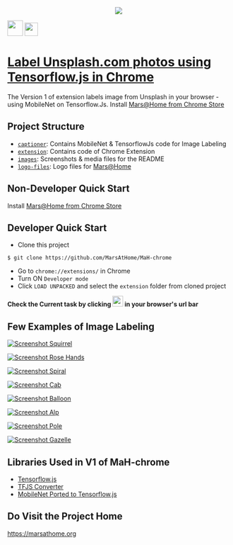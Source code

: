 <p align="center">
  <a href="https://chrome.google.com/webstore/detail/marshome/dikaddifgkonkicimbgikbcbaagajjhj"><img src="./images/banner.PNG?raw=true"></a>

  <a href="https://news.ycombinator.com/submitlink?u=https://github.com/MarsAtHome/MaH-chrome&t=Labeling Unsplash.com photos using Tensorflow.js in your browser"><img src="hacker-news.png" width="35px;"></a>
  <a href="https://twitter.com/home?status=Using%20Deep%20Learning,%20Label%20Unsplash.com%20photos%20with%20Tensorflow.js%20in%20your%20browser%3A%20https%3A//github.com/MarsAtHome/MaH-chrome"><img src="./images/twitter.png" width="30px;"></a>
</p>

# [Label Unsplash.com photos using Tensorflow.js in Chrome](https://chrome.google.com/webstore/detail/marshome/dikaddifgkonkicimbgikbcbaagajjhj)

The Version 1 of extension labels image from Unsplash in your browser - using MobileNet on Tensorflow.Js. Install [Mars@Home from Chrome Store](https://chrome.google.com/webstore/detail/marshome/dikaddifgkonkicimbgikbcbaagajjhj)

## Project Structure

* [`captioner`](./captioner): Contains MobileNet & TensorflowJs code for Image Labeling
* [`extension`](./extension): Contains code of Chrome Extension
* [`images`](./images): Screenshots & media files for the README
* [`logo-files`](./logo-files): Logo files for [Mars@Home](https://github.com/MarsAtHome/)

## Non-Developer Quick Start
Install [Mars@Home from Chrome Store](https://chrome.google.com/webstore/detail/marshome/dikaddifgkonkicimbgikbcbaagajjhj)

## Developer Quick Start

* Clone this project
```
$ git clone https://github.com/MarsAtHome/MaH-chrome
```

* Go to `chrome://extensions/` in Chrome
* Turn ON `Developer mode`
* Click `LOAD UNPACKED` and select the `extension` folder from cloned project

**Check the Current task by clicking <img src="./logo-files/MarsAtHome.png?raw=true" width="24" height="24"> in your browser's url bar**

## Few Examples of Image Labeling

[![Screenshot Squirrel](./images/ss5.png?raw=true)](https://chrome.google.com/webstore/detail/marshome/dikaddifgkonkicimbgikbcbaagajjhj)

[![Screenshot Rose Hands](./images/ss3.png?raw=true)](https://chrome.google.com/webstore/detail/marshome/dikaddifgkonkicimbgikbcbaagajjhj)

[![Screenshot Spiral](./images/ss4.png?raw=true)](https://chrome.google.com/webstore/detail/marshome/dikaddifgkonkicimbgikbcbaagajjhj)

[![Screenshot Cab](./images/ss6.png?raw=true)](https://chrome.google.com/webstore/detail/marshome/dikaddifgkonkicimbgikbcbaagajjhj)

[![Screenshot Balloon](./images/ss8.png?raw=true)](https://chrome.google.com/webstore/detail/marshome/dikaddifgkonkicimbgikbcbaagajjhj)

[![Screenshot Alp](./images/ss7.png?raw=true)](https://chrome.google.com/webstore/detail/marshome/dikaddifgkonkicimbgikbcbaagajjhj)

[![Screenshot Pole](./images/ss2.png?raw=true)](https://chrome.google.com/webstore/detail/marshome/dikaddifgkonkicimbgikbcbaagajjhj)

[![Screenshot Gazelle](./images/ss1.png?raw=true)](https://chrome.google.com/webstore/detail/marshome/dikaddifgkonkicimbgikbcbaagajjhj)


## Libraries Used in V1 of MaH-chrome

* [Tensorflow.js](https://github.com/tensorflow/tfjs)
* [TFJS Converter](https://github.com/tensorflow/tfjs-converter)
* [MobileNet Ported to Tensorflow.js](https://github.com/tensorflow/tfjs-converter/tree/master/demo/mobilenet)

## Do Visit the Project Home
https://marsathome.org